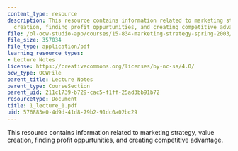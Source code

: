 ```yaml
---
content_type: resource
description: This resource contains information related to marketing strategy, value
  creation, finding profit oppurtunities, and creating competitive advantage.
file: /ol-ocw-studio-app/courses/15-834-marketing-strategy-spring-2003/576883e04d9d41d879b291dc0a02bc29_1_lecture_1.pdf
file_size: 357034
file_type: application/pdf
learning_resource_types:
- Lecture Notes
license: https://creativecommons.org/licenses/by-nc-sa/4.0/
ocw_type: OCWFile
parent_title: Lecture Notes
parent_type: CourseSection
parent_uid: 211c1739-b729-cac5-f1ff-25ad3bb91b72
resourcetype: Document
title: 1_lecture_1.pdf
uid: 576883e0-4d9d-41d8-79b2-91dc0a02bc29
---
```

This resource contains information related to marketing strategy, value creation, finding profit oppurtunities, and creating competitive advantage.